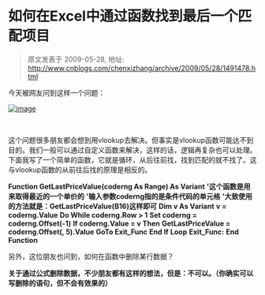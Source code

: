 # 如何在Excel中通过函数找到最后一个匹配项目 
> 原文发表于 2009-05-28, 地址: http://www.cnblogs.com/chenxizhang/archive/2009/05/28/1491478.html 


今天被网友问到这样一个问题：

 [![image](http://images.cnblogs.com/cnblogs_com/chenxizhang/WindowsLiveWriter/Excel_13427/image_thumb.png "image")](http://images.cnblogs.com/cnblogs_com/chenxizhang/WindowsLiveWriter/Excel_13427/image_2.png) 

  

 这个问题很多朋友都会想到用vlookup去解决。但事实是vlookup函数可能达不到目的。我们一般可以通过自定义函数来解决，这样的话，逻辑再复杂也可以处理。 下面我写了一个简单的函数，它就是循环，从后往前找，找到匹配的就不找了。这与vlookup函数的从前往后找的原理是相反的。  

 **Function GetLastPriceValue(coderng As Range) As Variant** **'这个函数是用来取得最近的一个单价的** **'输入参数coderng指的是条件代码的单元格** **'大致使用的方法就是：GetLastPriceValue(B16)这样即可** **Dim v As Variant** **v = coderng.Value** **Do While coderng.Row > 1** **Set coderng = coderng.Offset(-1)** **If coderng.Value = v Then** **GetLastPriceValue = coderng.Offset(, 5).Value** **GoTo Exit\_Func** **End If** **Loop** **Exit\_Func:** **End Function**  

 另外，这位朋友也问到，如何在函数中删除某行数据？

 **关于通过公式删除数据，不少朋友都有这样的想法，但是：不可以。（你确实可以写删除的语句，但不会有效果的）**



































